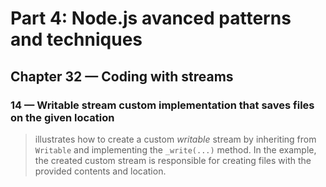 # Part 4: Node.js avanced patterns and techniques
## Chapter 32 &mdash; Coding with streams
### 14 &mdash; Writable stream custom implementation that saves files on the given location
> illustrates how to create a custom *writable* stream by inheriting from `Writable` and implementing the `_write(...)` method. In the example, the created custom stream is responsible for creating files with the provided contents and location.

